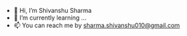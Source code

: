 - 👋 Hi, I’m Shivanshu Sharma
- 🌱 I’m currently learning ...
- 📫 You can reach me by sharma.shivanshu010@gmail.com

<!---
shivanshu1177/shivanshu1177 is a ✨ special ✨ repository because its `README.md` (this file) appears on your GitHub profile.
You can click the Preview link to take a look at your changes.
--->

